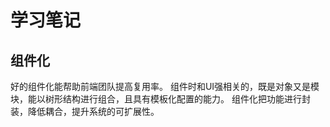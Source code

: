 # 学习笔记

## 组件化

好的组件化能帮助前端团队提高复用率。
组件时和UI强相关的，既是对象又是模块，能以树形结构进行组合，且具有模板化配置的能力。
组件化把功能进行封装，降低耦合，提升系统的可扩展性。

